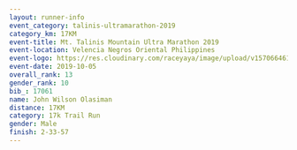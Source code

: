 ```yaml
---
layout: runner-info 
event_category: talinis-ultramarathon-2019 
category_km: 17KM 
event-title: Mt. Talinis Mountain Ultra Marathon 2019 
event-location: Velencia Negros Oriental Philippines 
event-logo: https://res.cloudinary.com/raceyaya/image/upload/v1570664614/logo/mt-talinis-2019_x4wk7w.jpg 
event-date: 2019-10-05 
overall_rank: 13
gender_rank: 10
bib_: 17061
name: John Wilson Olasiman
distance: 17KM
category: 17k Trail Run
gender: Male
finish: 2-33-57
---
```

